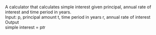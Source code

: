 A calculator that calculates simple interest given principal, annual rate of interest and time period in years. </br>
Input:
   p, principal amount
   t, time period in years
   r, annual rate of interest
Output </br>
   simple interest = p*t*r

